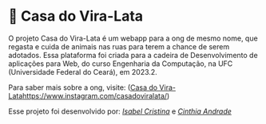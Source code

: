 # 🐾 Casa do Vira-Lata
O projeto Casa do Vira-Lata é um webapp para a ong de mesmo nome, que regasta e cuida de animais nas ruas para terem a chance de serem adotados. Essa plataforma foi criada para a cadeira de Desenvolvimento de aplicações para Web, do curso Engenharia da Computação, na UFC (Universidade Federal do Ceará), em 2023.2.

Para saber mais sobre a ong, visite: ([Casa do Vira-Lata](https://www.instagram.com/casadoviralata/)https://www.instagram.com/casadoviralata/)

Esse projeto foi desenvolvido por: _[Isabel Cristina](https://github.com/preciousakura)_ e _[Cinthia Andrade](https://github.com/cinthia3301andrad)_
